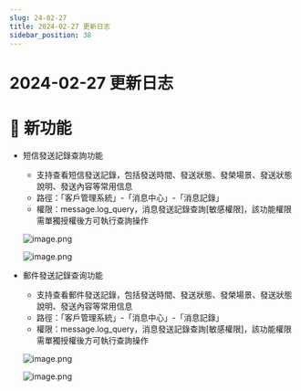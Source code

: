 ```yaml
---
slug: 24-02-27
title: 2024-02-27 更新日志
sidebar_position: 38
---
```



# 2024-02-27 更新日志


# 🎉 新功能

- 短信發送記錄查詢功能
    - 支持查看短信發送記錄，包括發送時間、發送狀態、發榮場景、發送狀態說明、發送內容等常用信息
    - 路徑：「客戶管理系統」-「消息中心」-「消息記錄」
    - 權限：message.log_query，消息發送記錄查詢[敏感權限]，該功能權限需單獨授權後方可執行查詢操作

    ![image.png](/assets/0113d4032e2cdf160abb20279db130b4.png)


    ![image.png](/assets/71d590d73e869945d94a3fed656a7729.png)

- 郵件發送記錄查询功能
    - 支持查看郵件發送記錄，包括發送時間、發送狀態、發榮場景、發送狀態說明、發送內容等常用信息
    - 路徑：「客戶管理系統」-「消息中心」-「消息記錄」
    - 權限：message.log_query，消息發送記錄查詢[敏感權限]，該功能權限需單獨授權後方可執行查詢操作

    ![image.png](/assets/6d1709279625ba4581f2a31b01db5e0c.png)


    ![image.png](/assets/bbc18cab2f882266b03456e310aea7e5.png)

